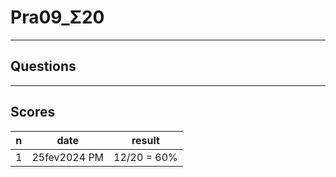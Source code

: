# Pra09_Σ20

---

## Questions

---

## Scores
|n|date|result|
|-|----|------|
|1|25fev2024 PM|12/20 = 60%|
